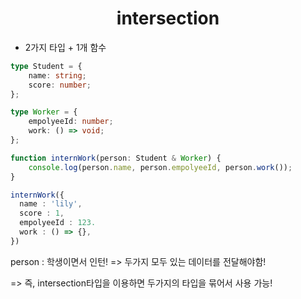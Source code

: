 <h1 align="center">
intersection
</h1>

- 2가지 타입 + 1개 함수

```ts
type Student = {
	name: string;
	score: number;
};

type Worker = {
	empolyeeId: number;
	work: () => void;
};

function internWork(person: Student & Worker) {
	console.log(person.name, person.empolyeeId, person.work());
}
```

```ts
internWork({
  name : 'lily',
  score : 1,
  empolyeeId : 123.
  work : () => {},
})
```

person : 학생이면서 인턴!
=> 두가지 모두 있는 데이터를 전달해야함!

=> 즉, intersection타입을 이용하면 두가지의 타입을 묶어서 사용 가능!
